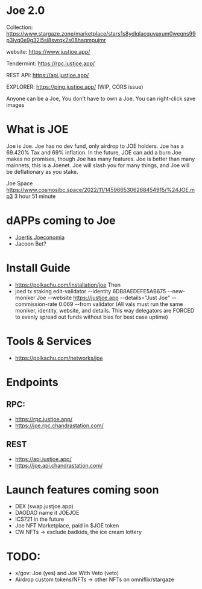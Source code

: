 # Joe 2.0

Collection: <https://www.stargaze.zone/marketplace/stars1s8ydlqlacquvaxum0wegns99p3lyq0e9g32l5sl8svrqx2s08haqmpujmr>

website: <https://www.justjoe.app/>

Tendermint: <https://rpc.justjoe.app/>

REST API: <https://api.justjoe.app/>

EXPLORER: <https://ping.justjoe.app/> (WIP, CORS issue)


Anyone can be a Joe, You don't have to own a Joe. You can right-click save images

# What is JOE

Joe is Joe.
Joe has no dev fund, only airdrop to JOE holders.
Joe has a 69.420% Tax and 69% inflation.
In the future, JOE can add a burn
Joe makes no promises, though Joe has many features.
Joe is better than many mainnets, this is a Joenet.
Joe will slash you for many things, and Joe will be deflationary as you stake.

Joe Space <https://www.cosmosibc.space/2022/11/1459665306268454915/%24JOE.mp3>
3 hour 51 minute

# dAPPs coming to Joe
- [Joertis Joeconomia](https://twitter.com/Cryptomancer__/status/1594283077882232834?s=20&t=SJJFfDS5ELmaBCj0JDgyhQ)
- Jacoon Bet?

# Install Guide
- https://polkachu.com/installation/joe
Then
- joed tx staking edit-validator --identity 6DB8AEDEFE5AB675 --new-moniker Joe --website https://justjoe.app --details="Just Joe" --commission-rate 0.069 --from validator
(All vals must run the same moniker, identity, website, and details. This way delegators are FORCED to evenly spread out funds without bias for best case uptime)

# Tools & Services
- https://polkachu.com/networks/joe

# Endpoints
## RPC:
- https://rpc.justjoe.app/
- https://joe.rpc.chandrastation.com/
## REST
- https://api.justjoe.app/
- https://joe.api.chandrastation.com/


# Launch features coming soon
- DEX (swap.justjoe.app)
- DAODAO name it JOEJOE
- ICS721 in the future
- Joe NFT Marketplace, paid in $JOE token
- CW NFTs -> exclude badkids, the ice cream lottery

# TODO:
- x/gov: Joe (yes) and Joe With Veto (veto)
- Airdrop custom tokens/NFTs -> other NFTs on omniflix/stargaze